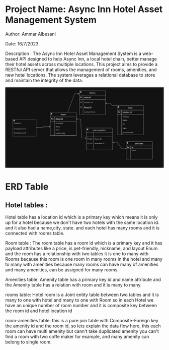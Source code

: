 # Project Name: Async Inn Hotel Asset Management System

Author: Ammar Albesani

Date: 16/7/2023

Description :
The Async Inn Hotel Asset Management System is a web-based API designed to help Async Inn, a local hotel chain, better manage their hotel assets across multiple locations. This project aims to provide a RESTful API server that allows the management of rooms, amenities, and new hotel locations. The system leverages a relational database to store and maintain the integrity of the data.

![](./Async-Inn-.png)

# ERD Table

## Hotel tables :
Hotel table has a location id which is a primary key which means it is only up for a hotel because we don't have two hotels with the same location id. and it also had a name,city, state. and each hotel has many rooms and it is connected with rooms table.

Room table :
The room table has a room id which is a primary key and it has payload attributes like a price, is pet-friendly, nickname, and layout Enum. and the room has a relationship with two tables it is one to many with Rooms because this room is one room in many rooms in the hotel and many to many with amenities because many rooms can have many of amenities and many amenities,  can be assigned for many rooms.

Amenities table:
Amenity table has a primary key  id and name attribute and the Amenity table has a relation with room and it is many to many.

 rooms table:
Hotel room is a Joint entity table between two tables and it is many to one with hotel and many to one with Room so in each Hotel we have an unique number of room number and it is composite key between the room id and hotel location id 

room-amenities table:
this is a pure join table with Composite-Foreign key the amenity id and the room id, so lets explain the data flow here, this each room can have multi amenity but cann't take duplicated amenity you can't find a room with two coffe maker for example, and many amenity can belong to single room.
